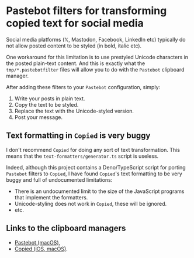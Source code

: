 # Pastebot filters for transforming copied text for social media

Social media platforms (𝕏, Mastodon, Facebook, LinkedIn etc) typically do not allow posted content to be styled (in bold, italic etc).

One workaround for this limitation is to use prestyled Unicode characters in the posted plain-text content. And this is exactly what the `tmp/*.pastebotfilter` files will allow you to do with the `Pastebot` clipboard manager.

After adding these filters to your `Pastebot` configuration, simply:

1. Write your posts in plain text.
1. Copy the text to be styled.
1. Replace the text with the Unicode-styled version.
1. Post your message.

## Text formatting in `Copied` is very buggy

I don't recommend `Copied` for doing any sort of text transformation. This means that the `text-formatters/generator.ts` script is useless.

Indeed, although this project contains a Deno/TypeScript script for porting `Pastebot` filters to `Copied`, I have found `Copied`'s text formatting to be very buggy and full of undocumented limitations:

- There is an undocumented limit to the size of the JavaScript programs that implement the formatters.
- Unicode-styling does not work in `Copied`, these will be ignored.
- etc.

## Links to the clipboard managers

- [Pastebot (macOS)](https://tapbots.com/pastebot/help/),
- [Copied (iOS, macOS)](https://docs.copied.app/#/../ios/settings?id=text-formatters).
